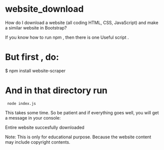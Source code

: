 # website_download
How do I download a website (all coding HTML, CSS, JavaScript) and make a similar website in Bootstrap?


If you know how to run npm , then there is one Useful script .

# But first , do:

$ npm install website-scraper

# And in that directory run

<code> node index.js </code>

This takes some time. So be patient and if everything goes well, you will get a message in your console:

Entire website succesfully downloaded

Note: This is only for educational purpose. Because the website content may include copyright contents.
